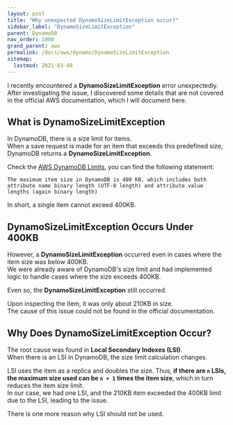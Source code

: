 ```yaml
---
layout: post
title: "Why unexpected DynamoSizeLimitException occur?"
sidebar_label: "DynamoSizeLimitException"
parent: DynamoDB
nav_order: 1000
grand_parent: aws
permalink: /docs/aws/dynamo/DynamoSizeLimitException
sitemap:
  lastmod: 2021-03-08
---
```


I recently encountered a **DynamoSizeLimitException** error unexpectedly.  
After investigating the issue, I discovered some details that are not covered in the official AWS documentation, which I will document here.

## What is DynamoSizeLimitException

In DynamoDB, there is a size limit for items.  
When a save request is made for an item that exceeds this predefined size, DynamoDB returns a **DynamoSizeLimitException**.

Check the [AWS DynamoDB Limits](https://docs.aws.amazon.com/amazondynamodb/latest/developerguide/ServiceQuotas.html#limits-items), you can find the following statement:

```
The maximum item size in DynamoDB is 400 KB, which includes both attribute name binary length (UTF-8 length) and attribute value lengths (again binary length)
```

In short, a single item cannot exceed 400KB.

## DynamoSizeLimitException Occurs Under 400KB

However, a **DynamoSizeLimitException** occurred even in cases where the item size was below 400KB.  
We were already aware of DynamoDB's size limit and had implemented logic to handle cases where the size exceeds 400KB.

Even so, the **DynamoSizeLimitException** still occurred.

Upon inspecting the item, it was only about 210KB in size.  
The cause of this issue could not be found in the official documentation.

## Why Does DynamoSizeLimitException Occur?

The root cause was found in **Local Secondary Indexes (LSI)**.  
When there is an LSI in DynamoDB, the size limit calculation changes.

LSI uses the item as a replica and doubles the size.
Thus, **if there are `n` LSIs, the maximum size used can be `n + 1` times the item size**, which in turn reduces the item size limit.  
In our case, we had one LSI, and the 210KB item exceeded the 400KB limit due to the LSI, leading to the issue.

There is one more reason why LSI should not be used.
